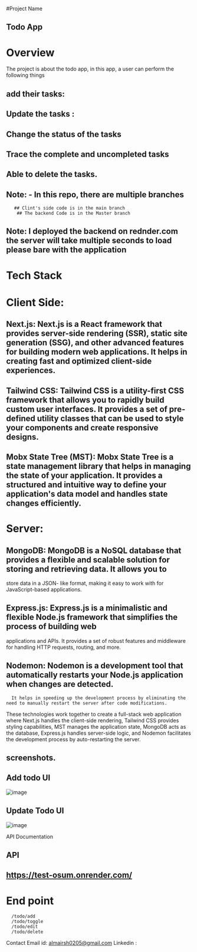 
#Project Name
 ## Todo App
 
# Overview
 The project is about the todo app, in this app, a user can perform the following things 
 ## add their tasks: 
 ## Update the tasks :
 ## Change the status of the tasks
 ## Trace the complete and uncompleted  tasks
 ## Able to delete the tasks. 
  
## Note: - In this repo, there are multiple branches 
       ## Clint's side code is in the main branch
        ## The backend Code is in the Master branch 

       
## Note: I deployed the backend on  rednder.com the server will take multiple seconds to load please bare with the application 

# Tech Stack
# Client Side:
## Next.js: Next.js is a React framework that provides server-side rendering (SSR), static site generation (SSG), and other advanced features for building modern web applications. It helps in creating fast and optimized client-side experiences.

## Tailwind CSS: Tailwind CSS is a utility-first CSS framework that allows you to rapidly build custom user interfaces. It provides a set of pre-defined utility classes that can be used to style your components and create responsive designs.

## Mobx State Tree (MST): Mobx State Tree is a state management library that helps in managing the state of your application. It provides a structured and intuitive way to define your application's data model and handles state changes efficiently.

# Server:
   ## MongoDB: MongoDB is a NoSQL database that provides a flexible and scalable solution for storing and retrieving data. It allows you to 
   store data in a JSON-  like format, making it easy to work with for JavaScript-based applications.
   
   ## Express.js: Express.js is a minimalistic and flexible Node.js framework that simplifies the process of building web 
   applications and APIs. It provides a set of robust features and middleware for handling HTTP requests, routing, and more.
   
   ## Nodemon: Nodemon is a development tool that automatically restarts your Node.js application when changes are detected.
      It helps in speeding up the development process by eliminating the need to manually restart the server after code modifications.
   
   These technologies work together to create a full-stack web application where Next.js handles the client-side rendering, Tailwind CSS provides styling capabilities, MST manages the application state, MongoDB acts as the database, Express.js handles server-side logic, and Nodemon facilitates the development process by auto-restarting the server.


## screenshots.

  ## Add todo UI
   ![image](https://github.com/MyHobbies0/stumaraiassignment/assets/113013301/3062ef19-937b-4db6-85ed-dcd007f94b4c)

   ## Update Todo UI
   ![image](https://github.com/MyHobbies0/stumaraiassignment/assets/113013301/0d6ecb91-e3cf-42b8-bcf8-a0fc631a6f1f)

   
  
API Documentation
## API 
 
  ## https://test-osum.onrender.com/
  # End point 
      /todo/add
      /todo/toggle
      /todo/edit
      /todo/delete
      

Contact
Email id: almairsh0205@gmail.com
Linkedin : 

